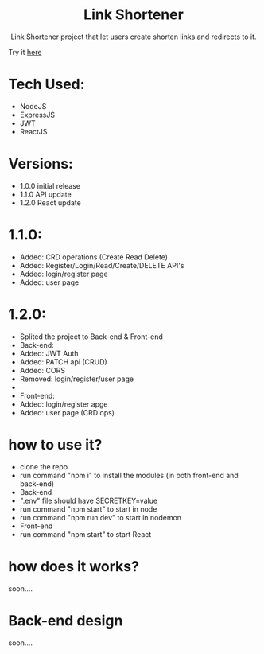 <h1 align="center">Link Shortener</h1>
<p align="center">Link Shortener project that let users create shorten links and redirects to it.</p>

Try it [here](https://link-shortener-404.herokuapp.com/login)

# Tech Used:
- NodeJS
- ExpressJS
- JWT
- ReactJS

# Versions:
- 1.0.0 initial release
- 1.1.0 API update
- 1.2.0 React update

# 1.1.0:
- Added: CRD operations (Create Read Delete)
- Added: Register/Login/Read/Create/DELETE API's
- Added: login/register page
- Added: user page

# 1.2.0:
- Splited the project to Back-end & Front-end
- Back-end:
- Added: JWT Auth
- Added: PATCH api (CRUD)
- Added: CORS
- Removed: login/register/user page
- 
- Front-end:
- Added: login/register apge
- Added: user page (CRD ops)

# how to use it?
- clone the repo
- run command "npm i" to install the modules (in both front-end and back-end)
- Back-end
- ".env" file should have SECRETKEY=value
- run command "npm start" to start in node
- run command "npm run dev" to start in nodemon
- Front-end
- run command "npm start" to start React

# how does it works?
soon....

# Back-end design
soon....
